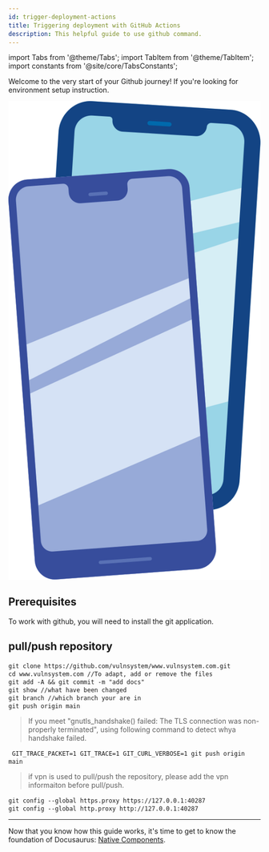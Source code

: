 ```yaml
---
id: trigger-deployment-actions
title: Triggering deployment with GitHub Actions
description: This helpful guide to use github command.
---
```


import Tabs from '@theme/Tabs'; import TabItem from '@theme/TabItem'; import constants from '@site/core/TabsConstants';

<div className="content-banner">
  <p>
    Welcome to the very start of your Github journey! If you're looking for environment setup instruction.
  </p>
  <img className="content-banner-img" src="/docs/assets/p_android-ios-devices.svg" alt=" " />
</div>

## Prerequisites

To work with github, you will need to install the git application.

## pull/push repository

```
git clone https://github.com/vulnsystem/www.vulnsystem.com.git
cd www.vulnsystem.com //To adapt, add or remove the files
git add -A && git commit -m "add docs"
git show //what have been changed
git branch //which branch your are in
git push origin main
```

> If you meet "gnutls_handshake() failed: The TLS connection was non-properly terminated", using following command to detect whya handshake failed.

```
 GIT_TRACE_PACKET=1 GIT_TRACE=1 GIT_CURL_VERBOSE=1 git push origin main
```

> if vpn is used to pull/push the repository, please add the vpn informaiton before pull/push.

```
git config --global https.proxy https://127.0.0.1:40287
git config --global http.proxy http://127.0.0.1:40287
```

---

Now that you know how this guide works, it's time to get to know the foundation of Docusaurus: [Native Components](intro-react-native-components.md).
